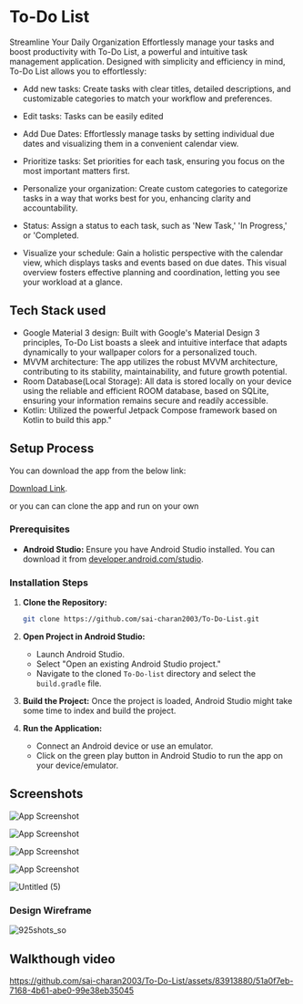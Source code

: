 # To-Do List

Streamline Your Daily Organization
Effortlessly manage your tasks and boost productivity with To-Do List, a powerful and intuitive task management application. Designed with simplicity and efficiency in mind, To-Do List allows you to effortlessly:

- Add new tasks: Create tasks with clear titles, detailed descriptions, and customizable categories to match your workflow and preferences.

- Edit tasks: Tasks can be easily edited

- Add Due Dates: Effortlessly manage tasks by setting individual due dates and visualizing them in a convenient calendar view.

- Prioritize tasks: Set priorities for each task, ensuring you focus on the most important matters first.

- Personalize your organization: Create custom categories to categorize tasks in a way that works best for you, enhancing clarity and accountability.

- Status: Assign a status to each task, such as 'New Task,' 'In Progress,' or 'Completed.

- Visualize your schedule: Gain a holistic perspective with the calendar view, which displays tasks and events based on due dates. This visual overview fosters effective planning and coordination, letting you see your workload at a glance.

## Tech Stack used

- Google Material 3 design: Built with Google's Material Design 3 principles, To-Do List boasts a sleek and intuitive interface that adapts dynamically to your wallpaper colors for a personalized touch.
- MVVM architecture: The app utilizes the robust MVVM architecture, contributing to its stability, maintainability, and future growth potential.
- Room Database(Local Storage): All data is stored locally on your device using the reliable and efficient ROOM database, based on SQLite, ensuring your information remains secure and readily accessible.
- Kotlin: Utilized the powerful Jetpack Compose framework based on Kotlin to build this app."

## Setup Process

You can download the app from the below link:

[Download Link](https://github.com/sai-charan2003/To-Do-List/releases/download/v1.0/app-release.apk).

or you can can clone the app and run on your own
### Prerequisites

- **Android Studio:** Ensure you have Android Studio installed. You can download it from [developer.android.com/studio](https://developer.android.com/studio).

### Installation Steps

1. **Clone the Repository:**
    ```bash
    git clone https://github.com/sai-charan2003/To-Do-List.git
    ```


2. **Open Project in Android Studio:**
    - Launch Android Studio.
    - Select "Open an existing Android Studio project."
    - Navigate to the cloned `To-Do-list` directory and select the `build.gradle` file.

3. **Build the Project:**
    Once the project is loaded, Android Studio might take some time to index and build the project.

4. **Run the Application:**
    - Connect an Android device or use an emulator.
    - Click on the green play button in Android Studio to run the app on your device/emulator.


## Screenshots

![App Screenshot](https://github.com/sai-charan2003/To-DO-List/assets/83913880/f6f6cba2-4691-4f07-b61c-43e337eba56c)

![App Screenshot](https://github.com/sai-charan2003/To-DO-List/assets/83913880/b8be22ef-f148-43b1-8d2c-56260a6f51c3)

![App Screenshot](https://github.com/sai-charan2003/To-DO-List/assets/83913880/8276ebf9-f35b-46d4-a2d5-bbb44d15f0c6)

![App Screenshot](https://github.com/sai-charan2003/To-DO-List/assets/83913880/dce57dcf-c27f-4963-8e27-f4dba53b908a)

![Untitled (5)](https://github.com/sai-charan2003/To-Do-List/assets/83913880/163f6885-d56d-46ff-9960-b7433e787b65)


### Design Wireframe
![925shots_so](https://github.com/sai-charan2003/To-Do-List/assets/83913880/e7fe18e4-42e3-4ab6-ac09-00a53ecd701c)



## Walkthough video

https://github.com/sai-charan2003/To-Do-List/assets/83913880/51a0f7eb-7168-4b61-abe0-99e38eb35045











